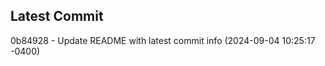 
## Latest Commit
0b84928 - Update README with latest commit info (2024-09-04 10:25:17 -0400) <Yunxi-Zhou>
